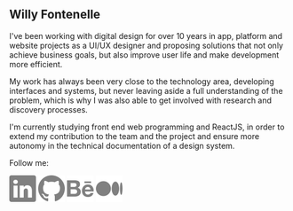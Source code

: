## Willy Fontenelle
I've been working with digital design for over 10 years in app, platform and website projects as a UI/UX designer and proposing solutions that not only achieve business goals, but also improve user life and make development more efficient.

My work has always been very close to the technology area, developing interfaces and systems, but never leaving aside a full understanding of the problem, which is why I was also able to get involved with research and discovery processes.

I'm currently studying front end web programming and ReactJS, in order to extend my contribution to the team and the project and ensure more autonomy in the technical documentation of a design system.

Follow me:<p></p>
<a href="https://www.linkedin.com/in/willyfontenelle" target="_blank">
<img src="/linkedin.svg"></a>
<a href="https://github.com/willyfontenelle" target="_blank">
<img src="/github.svg"></a>
<a href="https://www.behance.net/willyfontenelle" target="_blank">
<img src="/behance.svg"></a>
<a href="https://willyfontenelle.medium.com/" target="_blank">
<img src="/medium.svg"></a>
